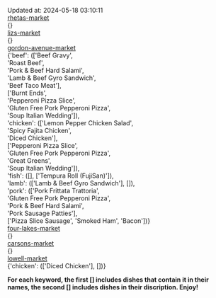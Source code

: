 Updated at: 2024-05-18 03:10:11  
[rhetas-market](https://wisc-housingdining.nutrislice.com/menu/rhetas-market/lunch/2024-05-18)  
{}  
[lizs-market](https://wisc-housingdining.nutrislice.com/menu/lizs-market/lunch/2024-05-18)  
{}  
[gordon-avenue-market](https://wisc-housingdining.nutrislice.com/menu/gordon-avenue-market/lunch/2024-05-18)  
{'beef': (['Beef Gravy',  
           'Roast Beef',  
           'Pork & Beef Hard Salami',  
           'Lamb & Beef Gyro Sandwich',  
           'Beef Taco Meat'],  
          ['Burnt Ends',  
           'Pepperoni Pizza Slice',  
           'Gluten Free Pork Pepperoni Pizza',  
           'Soup Italian Wedding']),  
 'chicken': (['Lemon Pepper Chicken Salad',  
              'Spicy Fajita Chicken',  
              'Diced Chicken'],  
             ['Pepperoni Pizza Slice',  
              'Gluten Free Pork Pepperoni Pizza',  
              'Great Greens',  
              'Soup Italian Wedding']),  
 'fish': ([], ['Tempura Roll (FujiSan)']),  
 'lamb': (['Lamb & Beef Gyro Sandwich'], []),  
 'pork': (['Pork Frittata Trattoria',  
           'Gluten Free Pork Pepperoni Pizza',  
           'Pork & Beef Hard Salami',  
           'Pork Sausage Patties'],  
          ['Pizza Slice Sausage', 'Smoked Ham', 'Bacon'])}  
[four-lakes-market](https://wisc-housingdining.nutrislice.com/menu/four-lakes-market/lunch/2024-05-18)  
{}  
[carsons-market](https://wisc-housingdining.nutrislice.com/menu/carsons-market/lunch/2024-05-18)  
{}  
[lowell-market](https://wisc-housingdining.nutrislice.com/menu/lowell-market/lunch/2024-05-18)  
{'chicken': (['Diced Chicken'], [])}  
  
**For each keyword, the first [] includes dishes that contain it in their names, the second [] includes dishes in their discription. Enjoy!**  
